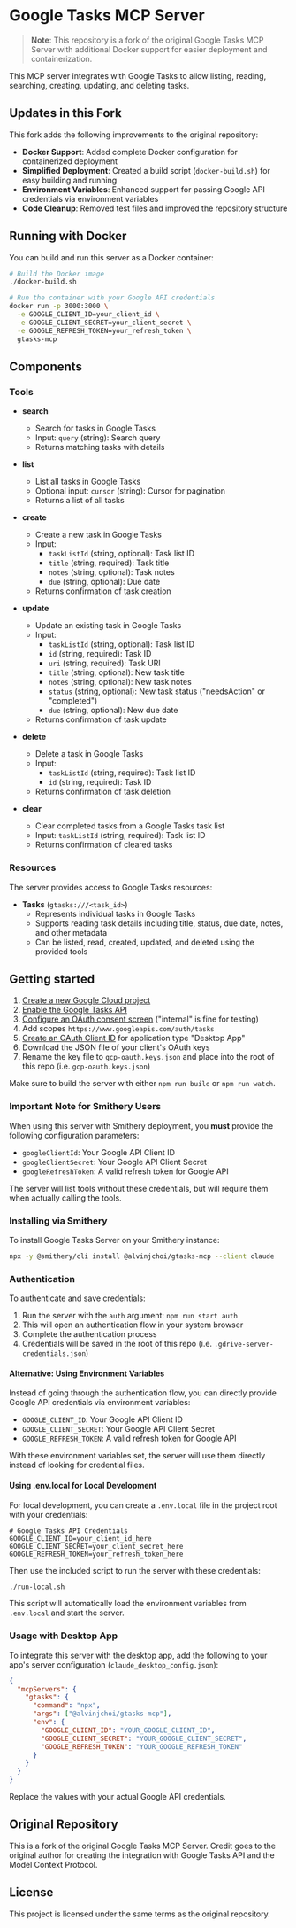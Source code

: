 # Google Tasks MCP Server

> **Note**: This repository is a fork of the original Google Tasks MCP Server with additional Docker support for easier deployment and containerization.

This MCP server integrates with Google Tasks to allow listing, reading, searching, creating, updating, and deleting tasks.

## Updates in this Fork

This fork adds the following improvements to the original repository:

- **Docker Support**: Added complete Docker configuration for containerized deployment
- **Simplified Deployment**: Created a build script (`docker-build.sh`) for easy building and running
- **Environment Variables**: Enhanced support for passing Google API credentials via environment variables
- **Code Cleanup**: Removed test files and improved the repository structure

## Running with Docker

You can build and run this server as a Docker container:

```bash
# Build the Docker image
./docker-build.sh

# Run the container with your Google API credentials
docker run -p 3000:3000 \
  -e GOOGLE_CLIENT_ID=your_client_id \
  -e GOOGLE_CLIENT_SECRET=your_client_secret \
  -e GOOGLE_REFRESH_TOKEN=your_refresh_token \
  gtasks-mcp
```

## Components

### Tools

- **search**

  - Search for tasks in Google Tasks
  - Input: `query` (string): Search query
  - Returns matching tasks with details

- **list**

  - List all tasks in Google Tasks
  - Optional input: `cursor` (string): Cursor for pagination
  - Returns a list of all tasks

- **create**

  - Create a new task in Google Tasks
  - Input:
    - `taskListId` (string, optional): Task list ID
    - `title` (string, required): Task title
    - `notes` (string, optional): Task notes
    - `due` (string, optional): Due date
  - Returns confirmation of task creation

- **update**

  - Update an existing task in Google Tasks
  - Input:
    - `taskListId` (string, optional): Task list ID
    - `id` (string, required): Task ID
    - `uri` (string, required): Task URI
    - `title` (string, optional): New task title
    - `notes` (string, optional): New task notes
    - `status` (string, optional): New task status ("needsAction" or "completed")
    - `due` (string, optional): New due date
  - Returns confirmation of task update

- **delete**

  - Delete a task in Google Tasks
  - Input:
    - `taskListId` (string, required): Task list ID
    - `id` (string, required): Task ID
  - Returns confirmation of task deletion

- **clear**
  - Clear completed tasks from a Google Tasks task list
  - Input: `taskListId` (string, required): Task list ID
  - Returns confirmation of cleared tasks

### Resources

The server provides access to Google Tasks resources:

- **Tasks** (`gtasks:///<task_id>`)
  - Represents individual tasks in Google Tasks
  - Supports reading task details including title, status, due date, notes, and other metadata
  - Can be listed, read, created, updated, and deleted using the provided tools

## Getting started

1. [Create a new Google Cloud project](https://console.cloud.google.com/projectcreate)
2. [Enable the Google Tasks API](https://console.cloud.google.com/workspace-api/products)
3. [Configure an OAuth consent screen](https://console.cloud.google.com/apis/credentials/consent) ("internal" is fine for testing)
4. Add scopes `https://www.googleapis.com/auth/tasks`
5. [Create an OAuth Client ID](https://console.cloud.google.com/apis/credentials/oauthclient) for application type "Desktop App"
6. Download the JSON file of your client's OAuth keys
7. Rename the key file to `gcp-oauth.keys.json` and place into the root of this repo (i.e. `gcp-oauth.keys.json`)

Make sure to build the server with either `npm run build` or `npm run watch`.

### Important Note for Smithery Users

When using this server with Smithery deployment, you **must** provide the following configuration parameters:

- `googleClientId`: Your Google API Client ID
- `googleClientSecret`: Your Google API Client Secret
- `googleRefreshToken`: A valid refresh token for Google API

The server will list tools without these credentials, but will require them when actually calling the tools.

### Installing via Smithery

To install Google Tasks Server on your Smithery instance:

```bash
npx -y @smithery/cli install @alvinjchoi/gtasks-mcp --client claude
```

### Authentication

To authenticate and save credentials:

1. Run the server with the `auth` argument: `npm run start auth`
2. This will open an authentication flow in your system browser
3. Complete the authentication process
4. Credentials will be saved in the root of this repo (i.e. `.gdrive-server-credentials.json`)

#### Alternative: Using Environment Variables

Instead of going through the authentication flow, you can directly provide Google API credentials via environment variables:

- `GOOGLE_CLIENT_ID`: Your Google API Client ID
- `GOOGLE_CLIENT_SECRET`: Your Google API Client Secret
- `GOOGLE_REFRESH_TOKEN`: A valid refresh token for Google API

With these environment variables set, the server will use them directly instead of looking for credential files.

#### Using .env.local for Local Development

For local development, you can create a `.env.local` file in the project root with your credentials:

```
# Google Tasks API Credentials
GOOGLE_CLIENT_ID=your_client_id_here
GOOGLE_CLIENT_SECRET=your_client_secret_here
GOOGLE_REFRESH_TOKEN=your_refresh_token_here
```

Then use the included script to run the server with these credentials:

```bash
./run-local.sh
```

This script will automatically load the environment variables from `.env.local` and start the server.

### Usage with Desktop App

To integrate this server with the desktop app, add the following to your app's server configuration (`claude_desktop_config.json`):

```json
{
  "mcpServers": {
    "gtasks": {
      "command": "npx",
      "args": ["@alvinjchoi/gtasks-mcp"],
      "env": {
        "GOOGLE_CLIENT_ID": "YOUR_GOOGLE_CLIENT_ID",
        "GOOGLE_CLIENT_SECRET": "YOUR_GOOGLE_CLIENT_SECRET",
        "GOOGLE_REFRESH_TOKEN": "YOUR_GOOGLE_REFRESH_TOKEN"
      }
    }
  }
}
```

Replace the values with your actual Google API credentials.

## Original Repository

This is a fork of the original Google Tasks MCP Server. Credit goes to the original author for creating the integration with Google Tasks API and the Model Context Protocol.

## License

This project is licensed under the same terms as the original repository.
